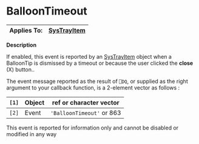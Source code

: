 




<h1 class="heading"><span class="name">BalloonTimeout</span></h1>

| Applies To: | [SysTrayItem](../a-z/systrayitem.md) |
| --- | ---  |


**Description**


If enabled, this event is reported by an [SysTrayItem](../a-z/systrayitem.md) object when a BalloonTip  is dismissed by a timeout or because the user clicked the **close** (X) button..


The event message reported as the result of `⎕DQ`, or supplied as the right argument to your callback function, is a 2-element vector as follows :


| `[1]` | Object | ref or character vector |
| --- | --- | ---  |
| `[2]` | Event | `'BalloonTimeout'` or 863 |


This event is reported for information only and cannot be disabled or modified in any way



